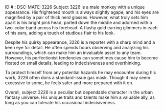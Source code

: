 ID # : DSC-MATE-3226
Subject 3226 is a male monkey with a unique appearance. His frightened mouth is always slightly agape, and his eyes are magnified by a pair of thick nerd glasses. However, what truly sets him apart is his bright pink head, parted down the middle and adorned with a two-color band across his forehead. A flashy gold earring glimmers in each of his ears, adding a touch of studious flair to his look.

Despite his quirky appearance, 3226 is a reporter with a sharp mind and a keen eye for detail. He often spends hours observing and analyzing his surroundings, which can make him an invaluable asset to any team. However, his perfectionist tendencies can sometimes cause him to become fixated on small details, leading to indecisiveness and overthinking.

To protect himself from any potential hazards he may encounter during his work, 3226 often dons a standard-issue gas mask. Though it may seem excessive to some, he feels safer and more prepared with it on.

Overall, subject 3226 is a peculiar but dependable character in the urban fantasy universe. His unique traits and talents make him a valuable ally, as long as you can tolerate his occasional indecisiveness.